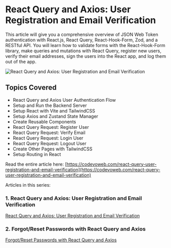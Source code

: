 # React Query and Axios: User Registration and Email Verification

This article will give you a comprehensive overview of JSON Web Token authentication with React.js, React Query, React-Hook-Form, Zod, and a RESTful API. You will learn how to validate forms with the React-Hook-Form library, make queries and mutations with React Query, register new users, verify their email addresses, sign the users into the React app, and log them out of the app.

![React Query and Axios: User Registration and Email Verification](https://codevoweb.com/wp-content/uploads/2022/09/React-Query-and-Axios-User-Registration-and-Email-Verification.webp)

## Topics Covered

- React Query and Axios User Authentication Flow
- Setup and Run the Backend Server
- Setup React with Vite and TailwindCSS
- Setup Axios and Zustand State Manager
- Create Reusable Components
- React Query Request: Register User
- React Query Request: Verify Email
- React Query Request: Login User
- React Query Request: Logout User
- Create Other Pages with TailwindCSS
- Setup Routing in React

Read the entire article here: [https://codevoweb.com/react-query-user-registration-and-email-verification](https://codevoweb.com/react-query-user-registration-and-email-verification)

Articles in this series:

### 1. React Query and Axios: User Registration and Email Verification

[React Query and Axios: User Registration and Email Verification](https://codevoweb.com/react-query-user-registration-and-email-verification)

### 2. Forgot/Reset Passwords with React Query and Axios

[Forgot/Reset Passwords with React Query and Axios](https://codevoweb.com/forgot-reset-passwords-with-react-query-and-axios)

